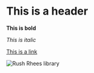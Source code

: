 # This is a header

**This is bold**

*This is italic*

[This is a link](yahoo.com) 

![Rush Rhees library](rush_rhees.jpeg)
